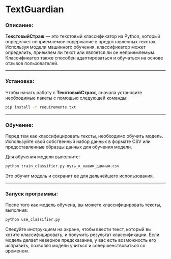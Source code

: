 # TextGuardian

### Описание:
**ТекстовыйСтраж** — это текстовый классификатор на Python, который определяет неприемлемое содержание в предоставленных текстах. Используя модели машинного обучения, классификатор может определить, приемлем ли текст или является ли он неприемлемым. Классификатор также способен адаптироваться и обучаться на основе отзывов пользователей.

---

### Установка:
Чтобы начать работу с **ТекстовыйСтраж**, сначала установите необходимые пакеты с помощью следующей команды:
```bash
pip install -r requirements.txt
```

---

### Обучение:
Перед тем как классифицировать тексты, необходимо обучить модель. Используйте свой собственный набор данных в формате CSV или предоставленные образцы данных для обучения модели.

Для обучения модели выполните:
```bash
python train_classifier.py путь_к_вашим_данным.csv
```
Это обучит модель и сохранит ее для дальнейшего использования.

---

### Запуск программы:
После того как модель обучена, вы можете классифицировать тексты, выполнив:
```bash
python use_classifier.py
```
Следуйте инструкциям на экране, чтобы ввести текст, который вы хотите классифицировать, и получить результат классификации. Если модель делает неверное предсказание, у вас есть возможность его исправить, позволяя модели учиться и совершенствоваться со временем.
